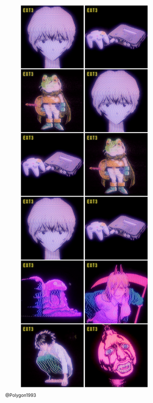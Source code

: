 <p align="center">
  <img src="download.gif" width="200"/>
  <img src="3.gif" width="200"/>
  <img src="4.gif" width="200"/>
  <img src="download.gif" width="200"/>
  <img src="3.gif" width="200"/>
  <img src="4.gif" width="200"/>
  <img src="download.gif" width="200"/>
  <img src="3.gif" width="200"/>
  <img src="8.gif" width="200"/>
  <img src="7.gif" width="200"/>
  <img src="6.gif" width="200"/>
  <img src="5.gif" width="200"/>
</p>
@Polygon1993








